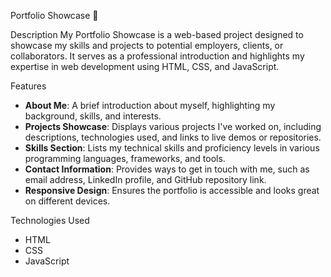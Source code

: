 Portfolio Showcase 🌟

Description
My Portfolio Showcase is a web-based project designed to showcase my skills and projects to potential employers, clients, or collaborators. It serves as a professional introduction and highlights my expertise in web development using HTML, CSS, and JavaScript.

Features
- **About Me**: A brief introduction about myself, highlighting my background, skills, and interests.
- **Projects Showcase**: Displays various projects I've worked on, including descriptions, technologies used, and links to live demos or repositories.
- **Skills Section**: Lists my technical skills and proficiency levels in various programming languages, frameworks, and tools.
- **Contact Information**: Provides ways to get in touch with me, such as email address, LinkedIn profile, and GitHub repository link.
- **Responsive Design**: Ensures the portfolio is accessible and looks great on different devices.

Technologies Used
- HTML
- CSS
- JavaScript

